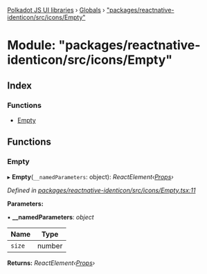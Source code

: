 [Polkadot JS UI libraries](../README.md) › [Globals](../globals.md) › ["packages/reactnative-identicon/src/icons/Empty"](_packages_reactnative_identicon_src_icons_empty_.md)

# Module: "packages/reactnative-identicon/src/icons/Empty"

## Index

### Functions

* [Empty](_packages_reactnative_identicon_src_icons_empty_.md#empty)

## Functions

###  Empty

▸ **Empty**(`__namedParameters`: object): *ReactElement‹[Props](../interfaces/_packages_reactnative_identicon_src_types_.props.md)›*

*Defined in [packages/reactnative-identicon/src/icons/Empty.tsx:11](https://github.com/polkadot-js/ui/blob/54a325f3/packages/reactnative-identicon/src/icons/Empty.tsx#L11)*

**Parameters:**

▪ **__namedParameters**: *object*

Name | Type |
------ | ------ |
`size` | number |

**Returns:** *ReactElement‹[Props](../interfaces/_packages_reactnative_identicon_src_types_.props.md)›*
